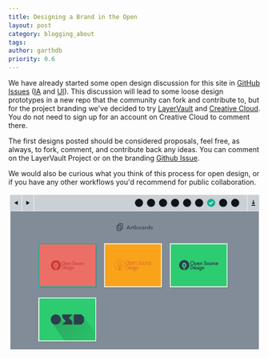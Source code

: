 ```yaml
---
title: Designing a Brand in the Open
layout: post
category: blogging_about
tags:
author: garthdb
priority: 0.6
---
```

We have already started some open design discussion for this site in [GitHub Issues][github-issues] ([IA][ia] and [UI][ui]).  This discussion will lead to some loose design prototypes in a new repo that the community can fork and contribute to, but for the project branding we've decided to try [LayerVault][layervault] and [Creative Cloud][creative-cloud]. You do not need to sign up for an account on Creative Cloud to comment there.

<!--more-->

The first designs posted should be considered proposals, feel free, as always, to fork, comment, and contribute back any ideas. You can comment on the LayerVault Project or on the branding [Github Issue][branding-issue].

We would also be curious what you think of this process for open design, or if you have any other workflows you'd recommend for public collaboration.

[![Branding Postcards](/img/branding_postcards@2X.png)][layervault]

[github-issues]: https://github.com/DesignOpen/designopen.github.io/issues
[ia]: https://github.com/DesignOpen/designopen.github.io/issues/18
[ui]: https://github.com/DesignOpen/designopen.github.io/issues/14
[layervault]: https://layervault.com/garthdb/Open%20Source%20Design/Branding%20Postcards.ai/1
[branding-issue]: https://github.com/DesignOpen/designopen.github.io/issues/33
[creative-cloud]: https://creative.adobe.com/share/252a6187-a89f-4121-a2a9-087df8173cb0
